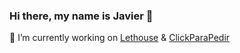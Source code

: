 ### Hi there, my name is Javier 👋
🔭 I’m currently working on [Lethouse](https://lethouse.co) & [ClickParaPedir](https://clickparapedir.com)

<!--
**javierpelozo/javierpelozo** is a ✨ _special_ ✨ repository because its `README.md` (this file) appears on your GitHub profile.

Here are some ideas to get you started:

- 🔭 I’m currently working on ...
- 🌱 I’m currently learning ...
- 👯 I’m looking to collaborate on ...
- 🤔 I’m looking for help with ...
- 💬 Ask me about ...
- 📫 How to reach me: ...
- 😄 Pronouns: ...
- ⚡ Fun fact: ...
-->
